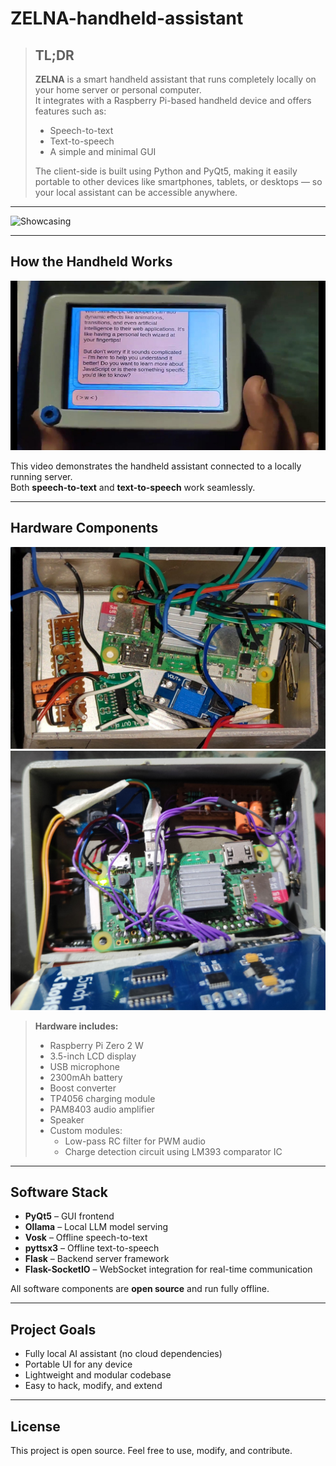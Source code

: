 
# ZELNA-handheld-assistant

> ## TL;DR
> **ZELNA** is a smart handheld assistant that runs completely locally on your home server or personal computer.  
> It integrates with a Raspberry Pi-based handheld device and offers features such as:
> - Speech-to-text  
> - Text-to-speech  
> - A simple and minimal GUI  
>
> The client-side is built using Python and PyQt5, making it easily portable to other devices like smartphones, tablets, or desktops — so your local assistant can be accessible anywhere.

---

![Showcasing](media/showpiece.jpg)

---

## How the Handheld Works

[![Demo](media/ZELNA_test_preview.jpg)](media/ZELNA_test_audio.mp4)

This video demonstrates the handheld assistant connected to a locally running server.  
Both **speech-to-text** and **text-to-speech** work seamlessly.

---

## Hardware Components

![Parts](media/parts.jpeg)  
![Parts Assembled](media/parts_assembled.jpg)

> **Hardware includes:**
> - Raspberry Pi Zero 2 W  
> - 3.5-inch LCD display  
> - USB microphone  
> - 2300mAh battery  
> - Boost converter  
> - TP4056 charging module  
> - PAM8403 audio amplifier  
> - Speaker  
> - Custom modules:
>   - Low-pass RC filter for PWM audio  
>   - Charge detection circuit using LM393 comparator IC  

---

## Software Stack

- **PyQt5** – GUI frontend  
- **Ollama** – Local LLM model serving  
- **Vosk** – Offline speech-to-text  
- **pyttsx3** – Offline text-to-speech  
- **Flask** – Backend server framework  
- **Flask-SocketIO** – WebSocket integration for real-time communication  

All software components are **open source** and run fully offline.

---

## Project Goals

- Fully local AI assistant (no cloud dependencies)  
- Portable UI for any device  
- Lightweight and modular codebase  
- Easy to hack, modify, and extend

---

## License

This project is open source. Feel free to use, modify, and contribute.

